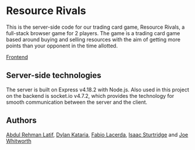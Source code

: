 # Resource Rivals

This is the server-side code for our trading card game, Resource Rivals, a full-stack browser game for 2 players. The game is a trading card game based around buying and selling resources with the aim of getting more points than your opponent in the time allotted.

[Frontend](https://github.com/Isaac-Sturtridge/trading-card-game-frontend)

## Server-side technologies

The server is built on Express v4.18.2 with Node.js. Also used in this project on the backend is socket.io v4.7.2, which provides the technology for smooth communication between the server and the client.

## Authors 

[Abdul Rehman Latif](https://github.com/orchard0), [Dylan Kataria](https://github.com/dylank03), [Fabio Lacerda](https://github.com/fabiodplacerda), [Isaac Sturtridge](https://github.com/Isaac-Sturtridge) and [Joe Whitworth](https://github.com/WhitworthJoe)